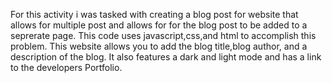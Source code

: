 For this activity i was tasked with creating a blog post for website that allows for multiple post and allows for for the blog post to be added to a seprerate page. This code uses javascript,css,and html to accomplish this problem. This website allows you to add the blog title,blog author, and a description of the blog. It also features a dark and light mode and has a link to the developers Portfolio.
